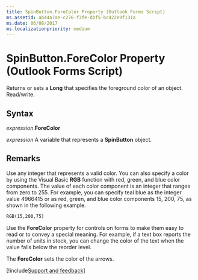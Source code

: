 ```yaml
---
title: SpinButton.ForeColor Property (Outlook Forms Script)
ms.assetid: ab44a7ae-c276-f3fe-dbf5-bc422e9f131a
ms.date: 06/08/2017
ms.localizationpriority: medium
---
```



# SpinButton.ForeColor Property (Outlook Forms Script)

Returns or sets a **Long** that specifies the foreground color of an object. Read/write.


## Syntax

_expression_.**ForeColor**

_expression_ A variable that represents a **SpinButton** object.


## Remarks

Use any integer that represents a valid color. You can also specify a color by using the Visual Basic **RGB** function with red, green, and blue color components. The value of each color component is an integer that ranges from zero to 255. For example, you can specify teal blue as the integer value 4966415 or as red, green, and blue color components 15, 200, 75, as shown in the following example.


```vb
RGB(15,200,75)
```

Use the **ForeColor** property for controls on forms to make them easy to read or to convey a special meaning. For example, if a text box reports the number of units in stock, you can change the color of the text when the value falls below the reorder level.

The **ForeColor** sets the color of the arrows.

[!include[Support and feedback](~/includes/feedback-boilerplate.md)]